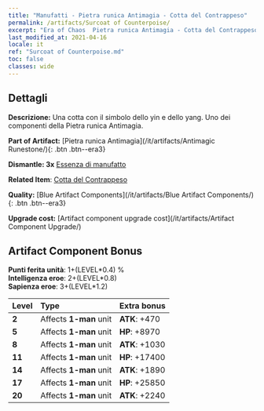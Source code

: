 ```yaml
---
title: "Manufatti - Pietra runica Antimagia - Cotta del Contrappeso"
permalink: /artifacts/Surcoat of Counterpoise/
excerpt: "Era of Chaos  Pietra runica Antimagia - Cotta del Contrappeso. Una cotta con il simbolo dello yin e dello yang. Uno dei componenti della Pietra runica Antimagia."
last_modified_at: 2021-04-16
locale: it
ref: "Surcoat of Counterpoise.md"
toc: false
classes: wide
---
```




## Dettagli

 **Descrizione:** Una cotta con il simbolo dello yin e dello yang. Uno dei componenti della Pietra runica Antimagia.

 **Part of Artifact:** [Pietra runica Antimagia](/it/artifacts/Antimagic Runestone/){: .btn .btn--era3}

 **Dismantle: 3x** [Essenza di manufatto](/it/Items/con_905/)

 **Related Item**: [Cotta del Contrappeso](/it/Items/art_119/)

 **Quality:** [Blue Artifact Components](/it/artifacts/Blue Artifact Components/){: .btn .btn--era3}

 **Upgrade cost:** [Artifact component upgrade cost](/it/artifacts/Artifact Component Upgrade/)

## Artifact Component Bonus

  **Punti ferita unità**: 1+(LEVEL\*0.4) %<br/>**Intelligenza eroe**: 2+(LEVEL\*0.8)<br/>**Sapienza eroe**: 3+(LEVEL\*1.2)

  |  Level  | Type |    Extra bonus  | 
  |:--------|:-----|:----------------| 
  | **2** | Affects **1-man** unit | **ATK**: +470 | 
  | **5** | Affects **1-man** unit | **HP**: +8970 | 
  | **8** | Affects **1-man** unit | **ATK**: +1030 | 
  | **11** | Affects **1-man** unit | **HP**: +17400 | 
  | **14** | Affects **1-man** unit | **ATK**: +1890 | 
  | **17** | Affects **1-man** unit | **HP**: +25850 | 
  | **20** | Affects **1-man** unit | **ATK**: +2240 | 
